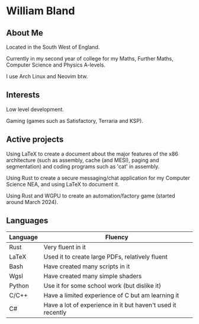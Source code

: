 # William Bland

## About Me

Located in the South West of England.

Currently in my second year of college for my Maths, Further Maths, Computer Science and Physics A-levels.

I use Arch Linux and Neovim btw.

## Interests

Low level development.

Gaming (games such as Satisfactory, Terraria and KSP).

## Active projects

Using LaTeX to create a document about the major features of the x86 architecture (such as assembly, cache (and MESI), paging and segmentation) and coding programs such as 'cat' in assembly.

Using Rust to create a secure messaging/chat application for my Computer Science NEA, and using LaTeX to document it.

Using Rust and WGPU to create an automation/factory game (started around March 2024).

## Languages

Language|Fluency
-|-
Rust|Very fluent in it
LaTeX|Used it to create large PDFs, relatively fluent
Bash|Have created many scripts in it
Wgsl|Have created many simple shaders
Python|Use it for some school work (but dislike it)
C/C++|Have a limited experience of C but am learning it
C#|Have a lot of experience in it but haven't used it recently
